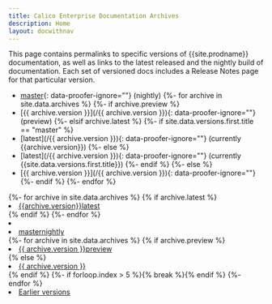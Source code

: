```yaml
---
title: Calico Enterprise Documentation Archives
description: Home
layout: docwithnav
---
```

This page contains permalinks to specific versions of {{site.prodname}} documentation, as well as links to the latest released
and the nightly build of documentation. Each set of versioned docs includes a Release Notes page for that particular
version.

- [master](/master){: data-proofer-ignore=""} (nightly)
{%- for archive in site.data.archives %}
  {%- if archive.preview %}
- [{{ archive.version }}](/{{ archive.version }}){: data-proofer-ignore=""} (preview)
  {%- elsif archive.latest %}
    {%- if site.data.versions.first.title == "master" %}
- [latest](/{{ archive.version }}){: data-proofer-ignore=""} (currently {{archive.version}})
    {%- else %}
- [latest](/{{ archive.version }}){: data-proofer-ignore=""} (currently {{site.data.versions.first.title}})
    {%- endif %}
  {%- else %}
- [{{ archive.version }}](/{{ archive.version }}){: data-proofer-ignore=""}
  {%- endif %}
{%- endfor %}

<div id="release-list" class="hidden" markdown="0" data-proofer-ignore>
    {%- for archive in site.data.archives %}
        {% if archive.latest %}
            <li><a href="/{{archive.version}}">{{archive.version}}<span class="badge release-badge latest">latest</span></a></li>
        {% endif %}  
    {%- endfor %} 
    <li role="separator" class="divider"></li>
    <li><a href="/master">master<span class="badge release-badge nightly">nightly</span></a></li>
    {%- for archive in site.data.archives %}
        {% if archive.preview %}
            <li><a href="/{{ archive.version }}">{{ archive.version }}<span class="badge release-badge preview">preview</span></a></li>
        {% else %}
            <li><a href="/{{ archive.version }}">{{ archive.version }} </a></li>
        {% endif %}
        {%- if forloop.index > 5 %}{% break %}{% endif %}
    {%- endfor %} 
    <li><a href="/releases">Earlier versions</a></li>
</div>
